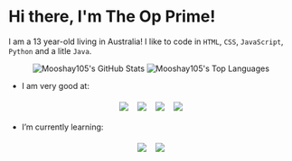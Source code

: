# Hi there, I'm The Op Prime!
I am a 13 year-old living in Australia! I like to code in `HTML`, `CSS`, `JavaScript`, `Python` and a litle `Java`.
<div id="main" align="center">
  <img src="https://github-readme-stats.vercel.app/api?username=The-Op-Prime&show_icons=true&theme=tokyonight" alt="Mooshay105's GitHub Stats">
  <img src="https://github-readme-stats.vercel.app/api/top-langs/?username=The-Op-Prime&show_icons=true&theme=tokyonight" alt="Mooshay105's Top Languages"><br>
</div>



- I am very good at:
<p align="center">
  <img src="https://img.shields.io/badge/javascript-%23323330.svg?style=for-the-badge&logo=javascript&logoColor=%23F7DF1E" style="vertical-align:top; margin:6px">
  <img src="https://img.shields.io/badge/css3-%231572B6.svg?style=for-the-badge&logo=css3&logoColor=white" style="vertical-align:top; margin:6px">
  <img src="https://img.shields.io/badge/html5-%23E34F26.svg?style=for-the-badge&logo=html5&logoColor=white" style="vertical-align:top; margin:6px">
    <img src="https://img.shields.io/badge/python-3670A0?style=for-the-badge&logo=python&logoColor=ffdd54" style="vertical-align:top; margin:6px">

- I’m currently learning:
<p align="center">
  <img src="https://img.shields.io/badge/java-%23ED8B00.svg?style=for-the-badge&logo=java&logoColor=white" style="vertical-align:top; margin:6px">
  <img src="https://img.shields.io/badge/GNU%20Bash-4EAA25?style=for-the-badge&logo=GNU%20Bash&logoColor=white" style="vertical-align:top; margin:6px">
</p>
